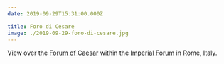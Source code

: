 ```yaml
---
date: 2019-09-29T15:31:00.000Z

title: Foro di Cesare
image: ./2019-09-29-foro-di-cesare.jpg
---
```


View over the [Forum of Caesar](https://en.wikipedia.org/wiki/Forum_of_Caesar) within the [Imperial Forum](https://en.wikipedia.org/wiki/Imperial_fora) in Rome, Italy.

